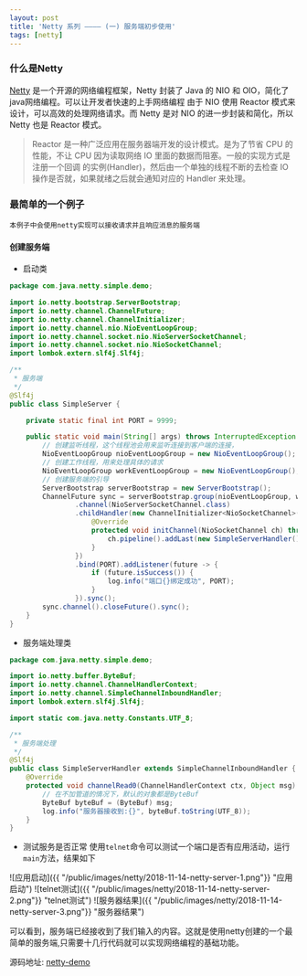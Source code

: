```yaml
---
layout: post
title: 'Netty 系列 ———— (一) 服务端初步使用'
tags: [netty]
---
```


### 什么是Netty
[Netty](https://netty.io/) 是一个开源的网络编程框架，Netty 封装了 Java 的 NIO 和 OIO，简化了java网络编程。可以让开发者快速的上手网络编程
由于 NIO 使用 Reactor 模式来设计，可以高效的处理网络请求。而 Netty 是对 NIO 的进一步封装和简化，所以 Netty 也是 Reactor 模式。

> Reactor 是一种广泛应用在服务器端开发的设计模式。是为了节省 CPU 的性能，不让 CPU 因为读取网络 IO 里面的数据而阻塞。一般的实现方式是注册一个回调
的实例(Handler)，然后由一个单独的线程不断的去检查 IO 操作是否就，如果就绪之后就会通知对应的 Handler 来处理。

### 最简单的一个例子
`本例子中会使用netty实现可以接收请求并且响应消息的服务端`

#### 创建服务端
- 启动类

```java
package com.java.netty.simple.demo;

import io.netty.bootstrap.ServerBootstrap;
import io.netty.channel.ChannelFuture;
import io.netty.channel.ChannelInitializer;
import io.netty.channel.nio.NioEventLoopGroup;
import io.netty.channel.socket.nio.NioServerSocketChannel;
import io.netty.channel.socket.nio.NioSocketChannel;
import lombok.extern.slf4j.Slf4j;

/**
 * 服务端
 */
@Slf4j
public class SimpleServer {

    private static final int PORT = 9999;

    public static void main(String[] args) throws InterruptedException {
        // 创建监听线程，这个线程池会用来监听连接到客户端的连接，
        NioEventLoopGroup nioEventLoopGroup = new NioEventLoopGroup();
        // 创建工作线程，用来处理具体的请求
        NioEventLoopGroup workEventLoopGroup = new NioEventLoopGroup();
        // 创建服务端的引导
        ServerBootstrap serverBootstrap = new ServerBootstrap();
        ChannelFuture sync = serverBootstrap.group(nioEventLoopGroup, workEventLoopGroup)
                .channel(NioServerSocketChannel.class)
                .childHandler(new ChannelInitializer<NioSocketChannel>() {
                    @Override
                    protected void initChannel(NioSocketChannel ch) throws Exception {
                        ch.pipeline().addLast(new SimpleServerHandler());
                    }
                })
                .bind(PORT).addListener(future -> {
                    if (future.isSuccess()) {
                        log.info("端口{}绑定成功", PORT);
                    }
                }).sync();
        sync.channel().closeFuture().sync();
    }
}
```
- 服务端处理类

```java
package com.java.netty.simple.demo;

import io.netty.buffer.ByteBuf;
import io.netty.channel.ChannelHandlerContext;
import io.netty.channel.SimpleChannelInboundHandler;
import lombok.extern.slf4j.Slf4j;

import static com.java.netty.Constants.UTF_8;

/**
 * 服务端处理
 */
@Slf4j
public class SimpleServerHandler extends SimpleChannelInboundHandler {
    @Override
    protected void channelRead0(ChannelHandlerContext ctx, Object msg) throws Exception {
        // 在不加管道的情况下，默认的对象都是ByteBuf
        ByteBuf byteBuf = (ByteBuf) msg;
        log.info("服务器接收到:{}", byteBuf.toString(UTF_8));
    }
}
```
- 测试服务是否正常
使用`telnet`命令可以测试一个端口是否有应用活动，运行`main`方法，结果如下

![应用启动]({{ "/public/images/netty/2018-11-14-netty-server-1.png"}} "应用启动")
![telnet测试]({{ "/public/images/netty/2018-11-14-netty-server-2.png"}} "telnet测试")
![服务器结果]({{ "/public/images/netty/2018-11-14-netty-server-3.png"}} "服务器结果")

可以看到，服务端已经接收到了我们输入的内容。这就是使用netty创建的一个最简单的服务端,只需要十几行代码就可以实现网络编程的基础功能。

源码地址: [netty-demo](https://github.com/g5niusx/netty-demo/tree/master/src/main/java/com/java/netty/simple)


